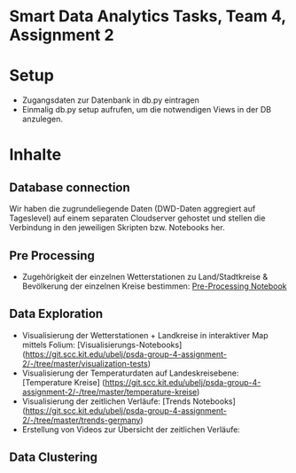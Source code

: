 # Smart Data Analytics Tasks, Team 4, Assignment 2

# Setup
- Zugangsdaten zur Datenbank in db.py eintragen
- Einmalig db.py setup aufrufen, um die notwendigen Views in der DB anzulegen.

# Inhalte
## Database connection
Wir haben die zugrundeliegende Daten (DWD-Daten aggregiert auf Tageslevel) auf einem separaten Cloudserver gehostet und stellen die Verbindung in den jeweiligen Skripten bzw. Notebooks her.
## Pre Processing
- Zugehörigkeit der einzelnen Wetterstationen zu Land/Stadtkreise & Bevölkerung der einzelnen Kreise bestimmen: [Pre-Processing Notebook](https://git.scc.kit.edu/ubelj/psda-group-4-assignment-2/-/blob/master/Pre-Processing.ipynb)

## Data Exploration
- Visualisierung der Wetterstationen + Landkreise in interaktiver Map mittels Folium: [Visualisierungs-Notebooks] (https://git.scc.kit.edu/ubelj/psda-group-4-assignment-2/-/tree/master/visualization-tests)
- Visualisierung der Temperaturdaten auf Landeskreisebene: [Temperature Kreise] (https://git.scc.kit.edu/ubelj/psda-group-4-assignment-2/-/tree/master/temperature-kreise)
- Visualisierung der zeitlichen Verläufe: [Trends Notebooks] (https://git.scc.kit.edu/ubelj/psda-group-4-assignment-2/-/tree/master/trends-germany)
- Erstellung von Videos zur Übersicht der zeitlichen Verläufe: 


## Data Clustering
